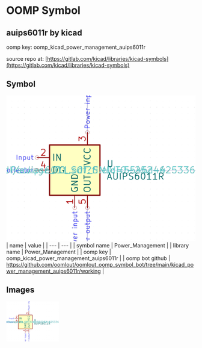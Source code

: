 # OOMP Symbol  
## auips6011r  by kicad  
  
oomp key: oomp_kicad_power_management_auips6011r  
  
source repo at: [https://gitlab.com/kicad/libraries/kicad-symbols](https://gitlab.com/kicad/libraries/kicad-symbols)  
## Symbol  
  
[![working.png](working_600.png)](working.png)  
| name | value | 
| --- | --- | 
| symbol name | Power_Management | 
| library name | Power_Management | 
| oomp key | oomp_kicad_power_management_auips6011r | 
| oomp bot github | https://github.com/oomlout/oomlout_oomp_symbol_bot/tree/main/kicad_power_management_auips6011r/working | 
## Images  
  
[![working.png](working_140.png)](working.png)  
